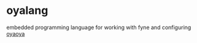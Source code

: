 # oyalang

embedded  programming language for working with fyne and configuring [oyaoya](https://github.com/Stasenko-Konstantin/oyaoya)
